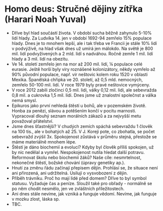 # Homo deus: Stručné dějiny zítřka (Harari Noah Yuval)
* Dříve byl hlad součástí života. V období sucha běžně zahynulo 5-10% lidí hlady. Za Ludvíka 14. jen v období 1692-94 zemřelo 15% populace hlady. Dnes je to mnohem lepší, ale i tak třeba ve Francii je stále 10% lidí v podvýživě, na hlad však dnes už umírá jen málokdo. Na světě je 800 mil. lidí podvyživených a 2 mld. lidí s nadváhou. Ročně zemře 1 mil. lidí hlady a 3 mil. lidí na obezitu.
* Ve 14. století zemřelo jen na mor až 200 mil. lidí, ¼ populace celé eurasie. Ještě horší byly viry roznášené kolonizátory, někdy vymřelo až 90% původní populace, např. vir neštovic kolem roku 1520 v oblasti Mexika. Španělská chřipka ve 20. století, až 0,5 mld. nemocných, zemřelo 50-100 mil. lidí. V roce 1979 byly pravé neštovice vymýceny.
* V roce 2012 zabili zločinci 0,5 mil. lidi, války 0,12 mil. lidi, ale sebevražda 0,8 mil. a cukrovka 1,5 mil. lidi. Dnes jsme už znalostní společnst a válka nemá smysl.
* Epikuros jako první nehledá štěstí u bohů, ale v pozemském životě. Honba za penězi, slávou a potěšením končí v pocitu marnosti. Vypracoval dlouhý seznam morálních zákazů a za nejvyšší metu považoval přátelství.
* Jsme dnes šťastnější? V chudých zemích spáchá sebevraždu 1 člověk na 100 tis., ale v bohatých až 25. V J. Koreji pote, co zbohatla, se počet sebevražd zvýšil 3x. Spokojenost zůstává v průměru stejná, přestože se máme materiálně mnohem lépe.
* Štěstí je dáno biochemií a evolucí? Kdyby byl člověk příliš spokojen, už by nic nedělal a vymřel. Nespokojenost nutila hledat další potravu. Reformovat školu nebo biochemii žáků? Naše cíle: nesmrtelnost, nekonečné štěstí, božské chování (úpravy genetiky ap.).
* Hnutí za změnu řádu začínají přepisem dějin. Prohlásí se, že situace není ani přirozená, ani udržitelná. Usilují o vysvobození z dějin.
* Příběh trávníku. Proč ho mají lidé před domem? Dříve to byl symbol statusu. Vyžaduje čas a peníze. Sloužil také pro obřady - normálně se po něm chodit nesmělo, jen ve zvláštních příležitostech.
* Ani dnes stále nevíme, jak vzniká a funguje vědomí. Nevíme, jak funguje v mozku zlost, láska sp.
* TBC.
